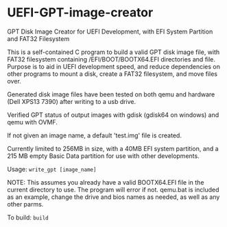 # UEFI-GPT-image-creator
GPT Disk Image Creator for UEFI Development, with EFI System Partition and FAT32 Filesystem

This is a self-contained C program to build a valid GPT disk image file, with FAT32 filesystem containing /EFI/BOOT/BOOTX64.EFI directories and file.
Purpose is to aid in UEFI development speed, and reduce dependencies on other programs to mount a disk, create a FAT32 filesystem, and move files over.

Generated disk image files have been tested on both qemu and hardware (Dell XPS13 7390) after writing to a usb drive.

Verified GPT status of output images with gdisk (gdisk64 on windows) and qemu with OVMF.

If not given an image name, a default 'test.img' file is created.

Currently limited to 256MB in size, with a 40MB EFI system partition, and a 215 MB empty Basic Data partition for use with other developments.

Usage:
`write_gpt [image_name]`

NOTE: This assumes you already have a valid BOOTX64.EFI file in the current directory to use. The program will error if not.
qemu.bat is included as an example, change the drive and bios names as needed, as well as any other parms.

To build:
`build`
